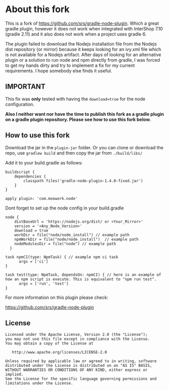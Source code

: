 # About this fork


This is a fork of https://github.com/srs/gradle-node-plugin. Which a great gradle plugin, however it does not work when integrated with InterShop 7.10 (gradle 2.11) and it also does not work when a project uses gradle 6. 

The plugin failed to download the Nodejs installation file from the Nodejs dist repository (or mirror) because it keeps looking for an ivy.xml file which is not available for a Nodejs artifact. After days of looking for an alternative plugin or a solution to run node and npm directly from gradle, I was forced to get my hands dirty and try to implement a fix for my current requirements. I hope somebody else finds it useful.


## IMPORTANT 

This fix was **only** tested with having the `download=true` for the node configuration.

**Also I neither want nor have the time to publish this fork as a gradle plugin on a gradle plugin repository. Please see how to use this fork below.**



## How to use this fork


Download the jar in the `plugin-jar` folder. Or you can clone or download the repo, use `gradlew build` and then copy the jar from `./build/libs/`

Add it to your build.gradle as follows:

```
buildscript {
    dependencies {
        classpath files('gradle-node-plugin-1.4.0-fixed.jar')
    }
}

apply plugin: 'com.moowork.node'

```

Dont forget to set up the node config in your build.gradle

```
node {
    distBaseUrl = 'https://nodejs.org/dist/ or <Your_Mirror>'
    version = '<Any_Node_Version>'
    download = true
    workDir = file("node/node_install") // example path
    npmWorkDir = file("node/node_install")  // example path
    nodeModulesDir = file("node") // example path
  }

task npmCI(type: NpmTask) { // example npm ci task
      args = ['ci']
}

task test(type: NpmTask, dependsOn: npmCI) { // here is an example of how an npm script is execute. This is equivalent to "npm run test".
      args = ['run', 'test']
}
```
For more information on this plugin please check:

https://github.com/srs/gradle-node-plugin

## License

```
Licensed under the Apache License, Version 2.0 (the "License");
you may not use this file except in compliance with the License.
You may obtain a copy of the License at

   http://www.apache.org/licenses/LICENSE-2.0

Unless required by applicable law or agreed to in writing, software
distributed under the License is distributed on an "AS IS" BASIS,
WITHOUT WARRANTIES OR CONDITIONS OF ANY KIND, either express or implied.
See the License for the specific language governing permissions and
limitations under the License.
```
